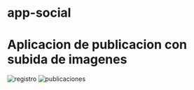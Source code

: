# app-social

<h1>Aplicacion de publicacion con subida de imagenes</h1>

<img src="https://i.postimg.cc/SNgF074d/publi-registro.png" alt="registro" />

<img src="https://i.postimg.cc/hPg3tJsY/publicacion1.png" alt="publicaciones" />



